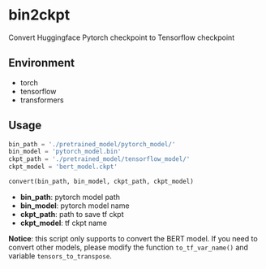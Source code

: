 # bin2ckpt

Convert Huggingface Pytorch checkpoint to Tensorflow checkpoint

## Environment

- torch
- tensorflow
- transformers

## Usage

```python
bin_path = './pretrained_model/pytorch_model/'
bin_model = 'pytorch_model.bin'
ckpt_path = './pretrained_model/tensorflow_model/'
ckpt_model = 'bert_model.ckpt'

convert(bin_path, bin_model, ckpt_path, ckpt_model)
```

- **bin_path**: pytorch model path
- **bin_model**: pytorch model name
- **ckpt_path**: path to save tf ckpt
- **ckpt_model**: tf ckpt name

**Notice**: this script only supports to convert the BERT model. If you need to convert other models, please modify the function `to_tf_var_name()` and variable `tensors_to_transpose`.
